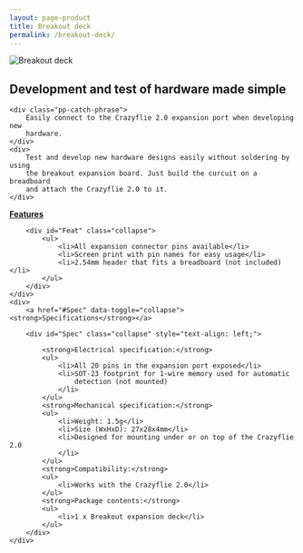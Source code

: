 ```yaml
---
layout: page-product
title: Breakout deck
permalink: /breakout-deck/
---
```


<img class="pp-main-image-narrow"
     src="/images/breakout-deck.jpg"
     alt="Breakout deck"/>
<div>
    <h2><i class="fa fa-share"></i>Development and test of hardware made simple
    </h2>

    <div class="pp-catch-phrase">
        Easily connect to the Crazyflie 2.0 expansion port when developing new
        hardware.
    </div>
    <div>
        Test and develop new hardware designs easily without soldering by using
        the breakout expansion board. Just build the curcuit on a breadboard
        and attach the Crazyflie 2.0 to it.
    </div>
</div>
<div class="pp-specs">
    <div>
        <a href="#Feat" data-toggle="collapse"><strong>Features</strong></a>

        <div id="Feat" class="collapse">
            <ul>
                <li>All expansion connector pins available</li>
                <li>Screen print with pin names for easy usage</li>
                <li>2.54mm header that fits a breadboard (not included)</li>
            </ul>
        </div>
    </div>
    <div>
        <a href="#Spec" data-toggle="collapse"><strong>Specifications</strong></a>

        <div id="Spec" class="collapse" style="text-align: left;">

            <strong>Electrical specification:</strong>
            <ul>
                <li>All 20 pins in the expansion port exposed</li>
                <li>SOT-23 footprint for 1-wire memory used for automatic
                    detection (not mounted)
                </li>
            </ul>
            <strong>Mechanical specification:</strong>
            <ul>
                <li>Weight: 1.5g</li>
                <li>Size (WxHxD): 27x28x4mm</li>
                <li>Designed for mounting under or on top of the Crazyflie 2.0
                </li>
            </ul>
            <strong>Compatibility:</strong>
            <ul>
                <li>Works with the Crazyflie 2.0</li>
            </ul>
            <strong>Package contents:</strong>
            <ul>
                <li>1 x Breakout expansion deck</li>
            </ul>
        </div>
    </div>
</div>
